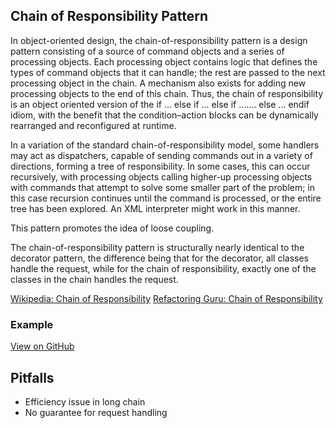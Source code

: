 ## Chain of Responsibility Pattern
In object-oriented design, the chain-of-responsibility pattern is a design pattern consisting of a source of command objects and a series of processing objects. Each processing object contains logic that defines the types of command objects that it can handle; the rest are passed to the next processing object in the chain. A mechanism also exists for adding new processing objects to the end of this chain. Thus, the chain of responsibility is an object oriented version of the if ... else if ... else if ....... else ... endif idiom, with the benefit that the condition–action blocks can be dynamically rearranged and reconfigured at runtime.

In a variation of the standard chain-of-responsibility model, some handlers may act as dispatchers, capable of sending commands out in a variety of directions, forming a tree of responsibility. In some cases, this can occur recursively, with processing objects calling higher-up processing objects with commands that attempt to solve some smaller part of the problem; in this case recursion continues until the command is processed, or the entire tree has been explored. An XML interpreter might work in this manner.

This pattern promotes the idea of loose coupling.

The chain-of-responsibility pattern is structurally nearly identical to the decorator pattern, the difference being that for the decorator, all classes handle the request, while for the chain of responsibility, exactly one of the classes in the chain handles the request.

[Wikipedia: Chain of Responsibility](https://en.wikipedia.org/wiki/Chain-of-responsibility_pattern)
[Refactoring Guru: Chain of Responsibility](https://refactoring.guru/design-patterns/chain-of-responsibility)

### Example

[View on GitHub](https://github.com/scottt2/design-patterns-in-dart/tree/master/chain_of_responsibility)

## Pitfalls
- Efficiency issue in long chain
- No guarantee for request handling

